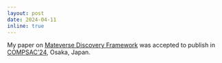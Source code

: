 ```yaml
---
layout: post
date: 2024-04-11
inline: true
---
```


My paper on [Mateverse Discovery Framework](https://arxiv.org/abs/2404.17587) was accepted to publish in [COMPSAC'24](https://ieeecompsac.computer.org/2024/), Osaka, Japan.

